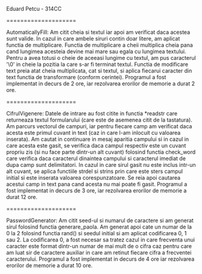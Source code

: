Eduard Petcu - 314CC

====================

AutomaticallyFill:
	Am citit cheia si textul iar apoi am verificat
	daca acestea sunt valide. In cazul in care ambele
	siruri contin doar litere, am aplicat functia de multiplicare.
	Functia de multiplicare a cheii multiplica cheia pana cand
	lungimea acesteia devine mai mare sau egala cu lungimea textului.
	Pentru a avea totusi o cheie de aceeasi lungime cu textul, am pus
	caracterul '\0' in cheie la pozitia la care s-ar fi terminat textul.
	Functia de modificare text preia atat cheia multiplicata, cat si
	textul, si aplica fiecarui caracter din text functia de transformare
	(conform cerintei).
	Programul a fost implementat in decurs de 2 ore, iar rezolvarea
	erorilor de memorie a durat 2 ore.

====================

CifrulVigenere:
	Datele de intrare au fost citite in functia *readstr care returneaza
	textul formularului (care este de asemenea citit de la tastatura).
	Am parcurs vectorul de campuri, iar pentru fiecare camp am verificat
	daca acesta este primul cuvant in text (caz in care l-am inlocuit cu
	valoarea inserata). Am cautat in continuare in mesaj aparitia campului
	si in cazul in care acesta este gasit, se verifica daca campul
	respectiv este un cuvant propriu zis
	(si nu face parte dintr-un alt cuvant) folosind functia check_word
	care verifica daca caracterul dinaintea
	campului si caracterul imediat de dupa camp sunt delimitatori.
	In cazul in care sirul gasit nu este inclus intr-un alt cuvant,
	se aplica functiile strdel si strins prin care
	este sters campul initial si este inserata valoarea corespunzatoare.
	Se reia apoi cautarea acestui camp in text pana cand acesta 
	nu mai poate fi gasit.
	Programul a fost implementat in decurs de 3 ore, iar rezolvarea
	erorilor de memorie a durat 12 ore.

====================

PasswordGenerator:
	Am citit seed-ul si numarul de caractere si am generat sirul
	folosind functia generare_paola. Am generat apoi cate un numar
	de la 0 la 2 folosind functia rand() si seedul initial si am 
	aplicat codificarea 0, 1 sau 2. La codificarea 0, a fost necesar
	sa tratez cazul in care frecventa unui caracter este format dintr-un
	numar de mai mult de o cifra caz pentru care am luat sir de caractere
	auxiliar in care am retinut fiecare cifra a frecventei caracterului.
	Programul a fost implementat in decurs de 4 ore iar 
	rezolvarea erorilor de memorie a durat 10 ore. 
	
